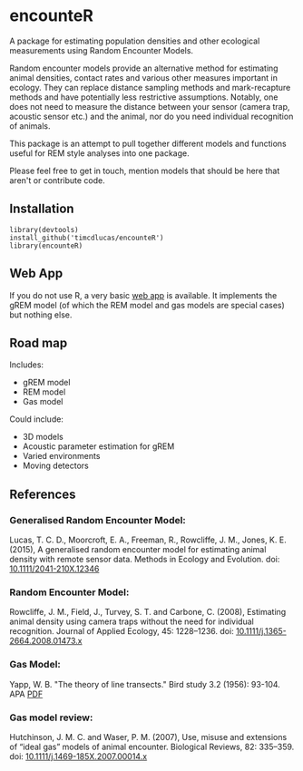 encounteR
==========

A package for estimating population densities and other ecological measurements using Random Encounter Models.

Random encounter models provide an alternative method for estimating animal densities, contact rates and various other measures important in ecology.
They can replace distance sampling methods and mark-recapture methods and have potentially less restrictive assumptions.
Notably, one does not need to measure the distance between your sensor (camera trap, acoustic sensor etc.) and the animal, nor do you need individual recognition of animals.

This package is an attempt to pull together different models and functions useful for REM style analyses into one package.

Please feel free to get in touch, mention models that should be here that aren't or contribute code.


Installation
-------------

    library(devtools)
    install_github('timcdlucas/encounteR')
    library(encounteR)





Web App
-------

If you do not use R, a very basic [web app](https://timcdlucas.shinyapps.io/gremApp) is available.
It implements the gREM model (of which the REM model and gas models are special cases) but nothing else.


Road map
---------

Includes:
- gREM model
- REM model
- Gas model

Could include:
- 3D models
- Acoustic parameter estimation for gREM
- Varied environments
- Moving detectors





References
-----------

### Generalised Random Encounter Model:
Lucas, T. C. D., Moorcroft, E. A., Freeman, R., Rowcliffe, J. M., Jones, K. E. (2015), A generalised random encounter model for estimating animal density with remote sensor data. Methods in Ecology and Evolution. doi: [10.1111/2041-210X.12346](http://onlinelibrary.wiley.com/doi/10.1111/2041-210X.12346/full)

### Random Encounter Model:
Rowcliffe, J. M., Field, J., Turvey, S. T. and Carbone, C. (2008), Estimating animal density using camera traps without the need for individual recognition. Journal of Applied Ecology, 45: 1228–1236. doi: [10.1111/j.1365-2664.2008.01473.x](http://onlinelibrary.wiley.com/doi/10.1111/j.1365-2664.2008.01473.x/full)

### Gas Model:
Yapp, W. B. "The theory of line transects." Bird study 3.2 (1956): 93-104.
APA	[PDF](http://www.tandfonline.com/doi/pdf/10.1080/00063655609475840)

### Gas model review:

Hutchinson, J. M. C. and Waser, P. M. (2007), Use, misuse and extensions of “ideal gas” models of animal encounter. Biological Reviews, 82: 335–359. doi: [10.1111/j.1469-185X.2007.00014.x](http://onlinelibrary.wiley.com/doi/10.1111/j.1469-185X.2007.00014.x/abstract)



